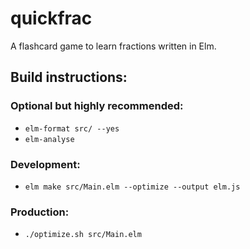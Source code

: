 # quickfrac

A flashcard game to learn fractions written in Elm.

## Build instructions:

### Optional but highly recommended:

-   `elm-format src/ --yes`
-   `elm-analyse`

### Development:

-   `elm make src/Main.elm --optimize --output elm.js`

### Production:

-   `./optimize.sh src/Main.elm`
